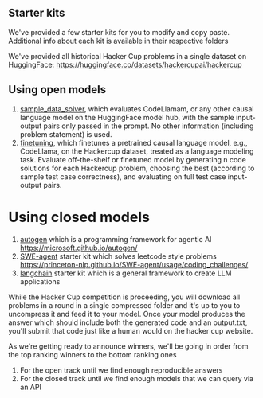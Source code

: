 ## Starter kits

We've provided a few starter kits for you to modify and copy paste. Additional info about each kit is available in their respective folders

We've provided all historical Hacker Cup problems in a single dataset on HuggingFace: https://huggingface.co/datasets/hackercupai/hackercup

## Using open models
1. [sample_data_solver](sample_data_solver), which evaluates CodeLlamam, or any other causal language model on the HuggingFace model hub, with the sample input-output pairs only passed in the prompt. No other information (including problem statement) is used.
2. [finetuning](finetuning), which finetunes a pretrained causal language model, e.g., CodeLlama, on the Hackercup dataset, treated as a language modeling task. Evaluate off-the-shelf or finetuned model by generating n code solutions for each Hackercup problem, choosing the best (according to sample test case correctness), and evaluating on full test case input-output pairs.

# Using closed models
1. [autogen](autogen/) which is a programming framework for agentic AI https://microsoft.github.io/autogen/
2. [SWE-agent](SWE-agent/) starter kit which solves leetcode style problems https://princeton-nlp.github.io/SWE-agent/usage/coding_challenges/
3. [langchain](langchain/) starter kit which is a general framework to create LLM applications

While the Hacker Cup competition is proceeding, you will download all problems in a round in a single compressed folder and it's up to you to uncompress it and feed it to your model. Once your model produces the answer which should include both the generated code and an output.txt, you'll submit that code just like a human would on the hacker cup website.

As we're getting ready to announce winners, we'll be going in order from the top ranking winners to the bottom ranking ones
1. For the open track until we find enough reproducible answers
2. For the closed track until we find enough models that we can query via an API
